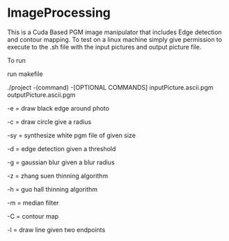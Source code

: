 # ImageProcessing
This is a Cuda Based PGM image manipulator that includes Edge detection and contour mapping. 
To test on a linux machine simply give permission to execute to the .sh file with the input pictures and output picture file. 


To run 

  run makefile
  
  ./project -(command) -[OPTIONAL COMMANDS] inputPicture.ascii.pgm outputPicture.ascii.pgm


-e = draw black edge around photo

-c = draw circle give a radius

-sy = synthesize white pgm file of given size

-d = edge detection given a threshold

-g = gaussian blur given a blur radius

-z = zhang suen thinning algorithm

-h = guo hall thinning algorithm

-m = median filter

-C = contour map

-l = draw line given two endpoints
